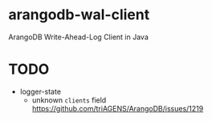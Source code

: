 
# arangodb-wal-client

ArangoDB Write-Ahead-Log Client in Java

# TODO

* logger-state
  * unknown `clients` field https://github.com/triAGENS/ArangoDB/issues/1219
